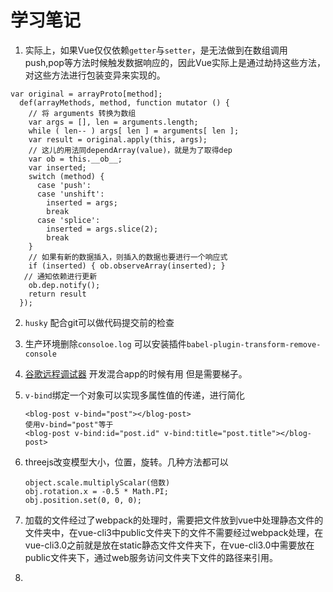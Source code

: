 # 学习笔记
1. 实际上，如果Vue仅仅依赖`getter`与`setter`，是无法做到在数组调用push,pop等方法时候触发数据响应的，因此Vue实际上是通过劫持这些方法，对这些方法进行包装变异来实现的。

```
var original = arrayProto[method];
  def(arrayMethods, method, function mutator () {
    // 将 arguments 转换为数组
    var args = [], len = arguments.length;
    while ( len-- ) args[ len ] = arguments[ len ];
    var result = original.apply(this, args);
    // 这儿的用法同dependArray(value)，就是为了取得dep
    var ob = this.__ob__;
    var inserted;
    switch (method) {
      case 'push':
      case 'unshift':
        inserted = args;
        break
      case 'splice':
        inserted = args.slice(2);
        break
    }
    // 如果有新的数据插入，则插入的数据也要进行一个响应式
    if (inserted) { ob.observeArray(inserted); }
   // 通知依赖进行更新
    ob.dep.notify();
    return result
  });
```

2. `husky` 配合git可以做代码提交前的检查

3. 生产环境删除`consoloe.log`  可以安装插件`babel-plugin-transform-remove-console`

4. [谷歌远程调试器](https://chrome-devtools-frontend.appspot.com/ ) 开发混合app的时候有用 但是需要梯子。

5. `v-bind`绑定一个对象可以实现多属性值的传递，进行简化

   ```
   <blog-post v-bind="post"></blog-post>
   使用v-bind="post"等于
   <blog-post v-bind:id="post.id" v-bind:title="post.title"></blog-post>
   ```

6. threejs改变模型大小，位置，旋转。几种方法都可以

   ```
   object.scale.multiplyScalar(倍数)
   obj.rotation.x = -0.5 * Math.PI;
   obj.position.set(0, 0, 0);
   ```

7. 加载的文件经过了webpack的处理时，需要把文件放到vue中处理静态文件的文件夹中，在vue-cli3中public文件夹下的文件不需要经过webpack处理，在vue-cli3.0之前就是放在static静态文件文件夹下，在vue-cli3.0中需要放在public文件夹下，通过web服务访问文件夹下文件的路径来引用。

8. 